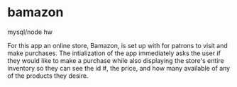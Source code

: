 # bamazon
mysql/node hw


For this app an online store, Bamazon, is set up with for patrons to visit and make purchases. The intialization of the app immediately asks the user if they would like to make a purchase while also displaying the store's entire inventory so they can see the id #, the price, and how many available of any of the products they desire. 